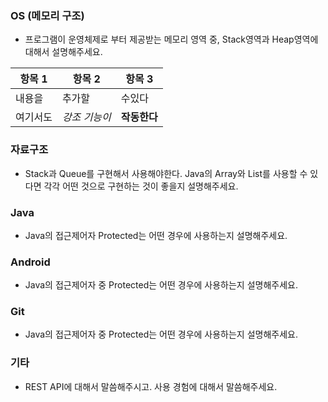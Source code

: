 ### OS (메모리 구조)
* 프로그램이 운영체제로 부터 제공받는 메모리 영역 중, Stack영역과 Heap영역에 대해서 설명해주세요.


항목 1 | 항목 2 | 항목 3
----- | ----- | -----
내용을 | 추가할 | 수있다
여기서도 | *강조 기능이* | **작동한다**


### 자료구조
* Stack과 Queue를 구현해서 사용해야한다. Java의 Array와 List를 사용할 수 있다면 각각 어떤 것으로 구현하는 것이 좋을지 설명해주세요.

### Java
* Java의 접근제어자 Protected는 어떤 경우에 사용하는지 설명해주세요.

### Android
* Java의 접근제어자 중 Protected는 어떤 경우에 사용하는지 설명해주세요.

### Git
* Java의 접근제어자 중 Protected는 어떤 경우에 사용하는지 설명해주세요.

### 기타
* REST API에 대해서 말씀해주시고. 사용 경험에 대해서 말씀해주세요.

